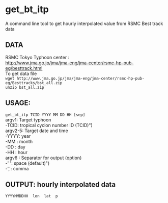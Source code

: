 # get_bt_itp  

A command line tool to get hourly interpolated value from RSMC Best track data  
 
## DATA  
RSMC Tokyo Typhoon center :  
http://www.jma.go.jp/jma/jma-eng/jma-center/rsmc-hp-pub-eg/besttrack.html  
To get data file  
`wget http://www.jma.go.jp/jma/jma-eng/jma-center/rsmc-hp-pub-eg/Besttracks/bst_all.zip`  
`unzip bst_all.zip`  
 
## USAGE:  
`get_bt_itp TCID YYYY MM DD HH [sep]`  
    argv1:  Target typhoon  
          -TCID: tropical cyclon number ID (TCID)")  
    argv2-5: Target date and time  
          -YYYY: year  
          -MM  : month  
          -DD  : day  
          -HH  : hour  
    argv6  : Separator for output (option)  
          -' ': space (default)")  
          -',': comma  
  
## OUTPUT: hourly interpolated data  
`YYYYMMDDHH  lon  lat  p`   
